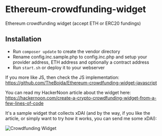 # Ethereum-crowdfunding-widget
Ethereum crowdfunding widget (accept ETH or ERC20 fundings)

## Installation

- Run `composer update` to create the vendor directory
- Rename config.inc.sample.php to config.inc.php and setup your provider address, ETH address and optionally a contract address
- Run `start.sh` or deploy it to your webserver

If you more like JS, then check the JS implementation: https://github.com/TheBojda/Ethereum-crowdfunding-widget-javascript

You can read my HackerNoon article about the widget here: https://hackernoon.com/create-a-crypto-crowdfunding-widget-from-a-few-lines-of-code

It's a sample widget that collects xDAI (and by the way, if you like the article, or simply want to try how it works, you can send me some xDAI):

![Crowdfunding Widget](https://qiaby8b8pf.execute-api.eu-central-1.amazonaws.com)
